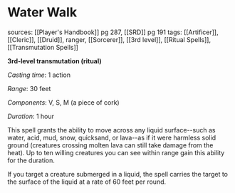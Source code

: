 # Water Walk
sources: [[Player's Handbook]] pg 287, [[SRD]] pg 191
tags: [[Artificer]], [[Cleric]], [[Druid]], ranger, [[Sorcerer]], [[3rd level]], [[Ritual Spells]], [[Transmutation Spells]]

**3rd-level transmutation (ritual)**

*Casting time*: 1 action

*Range*: 30 feet

*Components*: V, S, M (a piece of cork)

*Duration*: 1 hour

This spell grants the ability to move across any liquid surface--such as water, acid, mud, snow, quicksand, or lava--as if it were harmless solid ground (creatures crossing molten lava can still take damage from the heat). Up to ten willing creatures you can see within range gain this ability for the duration.

If you target a creature submerged in a liquid, the spell carries the target to the surface of the liquid at a rate of 60 feet per round.
